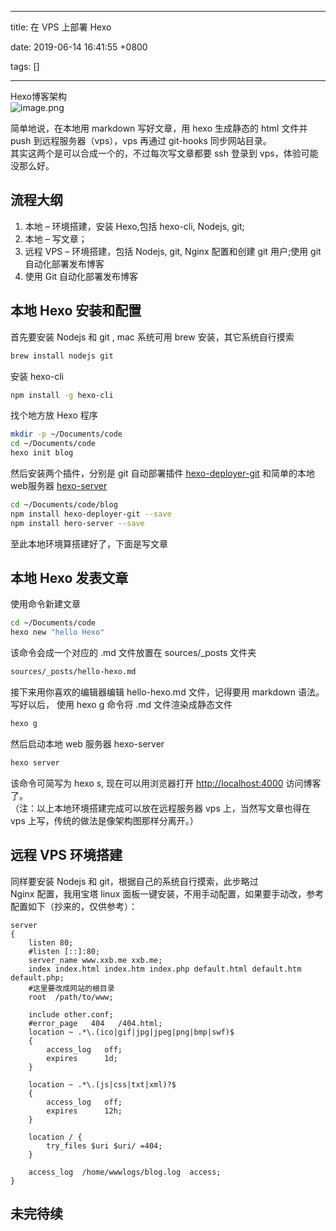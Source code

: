 
---

title: 在 VPS 上部署 Hexo

date: 2019-06-14 16:41:55 +0800

tags: []

---
Hexo博客架构<br />![image.png](https://cdn.nlark.com/yuque/0/2019/png/263301/1560501737421-4656534d-8aad-4ddb-834a-c974e81bc942.png#align=left&display=inline&height=420&name=image.png&originHeight=480&originWidth=800&size=61881&status=done&width=700)

简单地说，在本地用 markdown 写好文章，用 hexo 生成静态的 html 文件并 push 到远程服务器（vps），vps 再通过 git-hooks 同步网站目录。<br />其实这两个是可以合成一个的，不过每次写文章都要 ssh 登录到 vps，体验可能没那么好。

<a name="oFwP6"></a>
## 流程大纲

1. 本地 – 环境搭建，安装 Hexo,包括 hexo-cli, Nodejs, git;
1. 本地 – 写文章；
1. 远程 VPS – 环境搭建，包括 Nodejs, git, Nginx 配置和创建 git 用户;使用 git 自动化部署发布博客
1. 使用 Git 自动化部署发布博客

[]()
<a name="L8lnb"></a>
## [](https://www.xxb.me/Hexo/yuque-hexo01/#%E6%9C%AC%E5%9C%B0-Hexo-%E5%AE%89%E8%A3%85%E5%92%8C%E9%85%8D%E7%BD%AE)本地 Hexo 安装和配置
首先要安装 Nodejs 和 git , mac 系统可用 brew 安装，其它系统自行摸索

```bash
brew install nodejs git
```
安装 hexo-cli

```bash
npm install -g hexo-cli
```
找个地方放 Hexo 程序

```bash
mkdir -p ~/Documents/code
cd ~/Documents/code
hexo init blog
```
然后安装两个插件，分别是 git 自动部署插件 [hexo-deployer-git](https://github.com/hexojs/hexo-deployer-git) 和简单的本地web服务器 [hexo-server](https://hexo.io/zh-cn/docs/server.html)

```bash
cd ~/Documents/code/blog
npm install hexo-deployer-git --save
npm install hero-server --save
```
至此本地环境算搭建好了，下面是写文章
<a name="UF0B7"></a>
## 本地 Hexo 发表文章
使用命令新建文章

```bash
cd ~/Documents/code
hexo new "hello Hexo"
```
该命令会成一个对应的 .md 文件放置在 sources/_posts 文件夹

```bash
sources/_posts/hello-hexo.md
```
接下来用你喜欢的编辑器编辑 hello-hexo.md 文件，记得要用 markdown 语法。<br />
写好以后， 使用 hexo g 命令将 .md 文件渲染成静态文件

```bash
hexo g
```
然后启动本地 web 服务器 hexo-server

```bash
hexo server
```
该命令可简写为 hexo s, 现在可以用浏览器打开 [http://localhost:4000](http://localhost:4000/) 访问博客了。<br />
（注：以上本地环境搭建完成可以放在远程服务器 vps 上，当然写文章也得在 vps 上写，传统的做法是像架构图那样分离开。）

<a name="ISZZf"></a>
## 远程 VPS 环境搭建

同样要安装 Nodejs 和 git，根据自己的系统自行摸索，此步略过<br />Nginx 配置，我用宝塔 linux 面板一键安装，不用手动配置，如果要手动改，参考配置如下（抄来的，仅供参考）：

```nginx
server
{
    listen 80;
    #listen [::]:80;
    server_name www.xxb.me xxb.me;
    index index.html index.htm index.php default.html default.htm default.php;
    #这里要改成网站的根目录
    root  /path/to/www;  

    include other.conf;
    #error_page   404   /404.html;
    location ~ .*\.(ico|gif|jpg|jpeg|png|bmp|swf)$
    {
        access_log   off;
        expires      1d;
    }

    location ~ .*\.(js|css|txt|xml)?$
    {
        access_log   off;
        expires      12h;
    }

    location / {
        try_files $uri $uri/ =404;
    }

    access_log  /home/wwwlogs/blog.log  access;
}
```
<a name="lKz1m"></a>
## 未完待续

